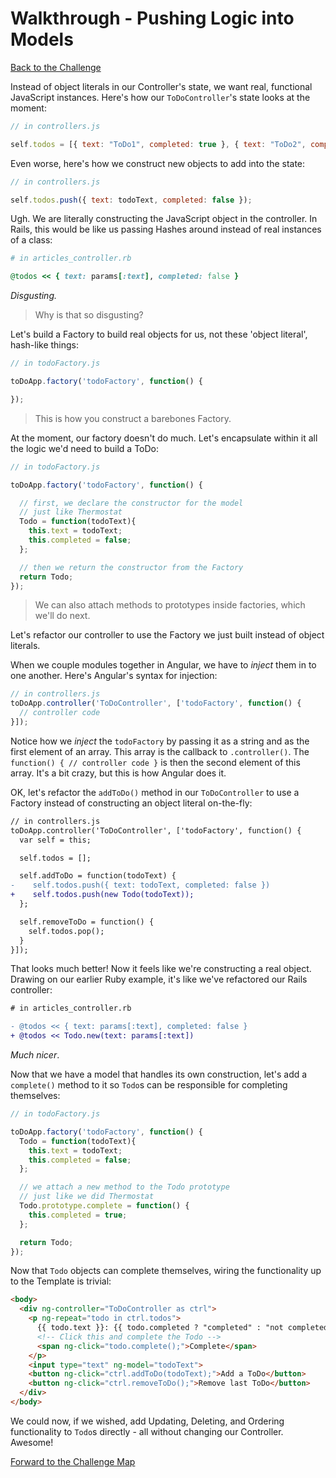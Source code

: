 # Walkthrough - Pushing Logic into Models

[Back to the Challenge](../06_pushing_logic_into_models.md)

Instead of object literals in our Controller's state, we want real, functional JavaScript instances. Here's how our `ToDoController`'s state looks at the moment:

```javascript
// in controllers.js

self.todos = [{ text: "ToDo1", completed: true }, { text: "ToDo2", completed: false }];
```

Even worse, here's how we construct new objects to add into the state:

```javascript
// in controllers.js

self.todos.push({ text: todoText, completed: false });
```

Ugh. We are literally constructing the JavaScript object in the controller. In Rails, this would be like us passing Hashes around instead of real instances of a class:

```ruby
# in articles_controller.rb

@todos << { text: params[:text], completed: false }
```

_Disgusting._

> Why is that so disgusting?

Let's build a Factory to build real objects for us, not these 'object literal', hash-like things:

```javascript
// in todoFactory.js

toDoApp.factory('todoFactory', function() {

});
```

> This is how you construct a barebones Factory.

At the moment, our factory doesn't do much. Let's encapsulate within it all the logic we'd need to build a ToDo:

```javascript
// in todoFactory.js

toDoApp.factory('todoFactory', function() {

  // first, we declare the constructor for the model
  // just like Thermostat
  Todo = function(todoText){
    this.text = todoText;
    this.completed = false;
  };

  // then we return the constructor from the Factory
  return Todo;
});
```

> We can also attach methods to prototypes inside factories, which we'll do next.

Let's refactor our controller to use the Factory we just built instead of object literals.

When we couple modules together in Angular, we have to _inject_ them in to one another. Here's Angular's syntax for injection:

```javascript
// in controllers.js
toDoApp.controller('ToDoController', ['todoFactory', function() {
  // controller code
}]);
```

Notice how we _inject_ the `todoFactory` by passing it as a string and as the first element of an array. This array is the callback to `.controller()`. The `function() { // controller code }` is then the second element of this array. It's a bit crazy, but this is how Angular does it.

OK, let's refactor the `addToDo()` method in our `ToDoController` to use a Factory instead of constructing an object literal on-the-fly:

```diff
// in controllers.js
toDoApp.controller('ToDoController', ['todoFactory', function() {
  var self = this;

  self.todos = [];

  self.addToDo = function(todoText) {
-    self.todos.push({ text: todoText, completed: false })
+    self.todos.push(new Todo(todoText));
  };

  self.removeToDo = function() {
    self.todos.pop();
  }
}]);
```

That looks much better! Now it feels like we're constructing a real object. Drawing on our earlier Ruby example, it's like we've refactored our Rails controller:

```diff
# in articles_controller.rb

- @todos << { text: params[:text], completed: false }
+ @todos << Todo.new(text: params[:text])
```

_Much nicer_.

Now that we have a model that handles its own construction, let's add a `complete()` method to it so `Todo`s can be responsible for completing themselves:

```javascript
// in todoFactory.js

toDoApp.factory('todoFactory', function() {
  Todo = function(todoText){
    this.text = todoText;
    this.completed = false;
  };

  // we attach a new method to the Todo prototype
  // just like we did Thermostat
  Todo.prototype.complete = function() {
    this.completed = true;
  };

  return Todo;
});
```

Now that `Todo` objects can complete themselves, wiring the functionality up to the Template is trivial:

```html
<body>
  <div ng-controller="ToDoController as ctrl">
    <p ng-repeat="todo in ctrl.todos">
      {{ todo.text }}: {{ todo.completed ? "completed" : "not completed" }}
      <!-- Click this and complete the Todo -->
      <span ng-click="todo.complete();">Complete</span>
    </p>
    <input type="text" ng-model="todoText">
    <button ng-click="ctrl.addToDo(todoText);">Add a ToDo</button>
    <button ng-click="ctrl.removeToDo();">Remove last ToDo</button>
  </div>
</body>
```

We could now, if we wished, add Updating, Deleting, and Ordering functionality to `Todo`s directly - all without changing our Controller. Awesome!

[Forward to the Challenge Map](../00_challenge_map.md)
